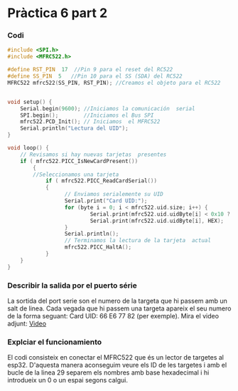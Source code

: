 # Pràctica 6 part 2

### Codi
```c
#include <SPI.h>
#include <MFRC522.h>

#define RST_PIN	 17  //Pin 9 para el reset del RC522
#define SS_PIN	5   //Pin 10 para el SS (SDA) del RC522
MFRC522 mfrc522(SS_PIN, RST_PIN); //Creamos el objeto para el RC522


void setup() {
	Serial.begin(9600); //Iniciamos la comunicación  serial
	SPI.begin();        //Iniciamos el Bus SPI
	mfrc522.PCD_Init(); // Iniciamos  el MFRC522
	Serial.println("Lectura del UID");
}

void loop() {
	// Revisamos si hay nuevas tarjetas  presentes
	if ( mfrc522.PICC_IsNewCardPresent()) 
        {  
  		//Seleccionamos una tarjeta
            if ( mfrc522.PICC_ReadCardSerial()) 
            {
                  // Enviamos serialemente su UID
                  Serial.print("Card UID:");
                  for (byte i = 0; i < mfrc522.uid.size; i++) {
                          Serial.print(mfrc522.uid.uidByte[i] < 0x10 ? " 0" : " ");
                          Serial.print(mfrc522.uid.uidByte[i], HEX);   
                  } 
                  Serial.println();
                  // Terminamos la lectura de la tarjeta  actual
                  mfrc522.PICC_HaltA();         
            }      
	}	
}

```

### Describir la salida por el puerto série

La sortida del port serie son el numero de la targeta que hi passem amb un salt de linea. Cada vegada que hi passem una targeta apareix el seu numero de la forma
seguant: Card UID: 66 E6 77 82 (per exemple). 
Mira el video adjunt: [Video](https://www.youtube.com/shorts/N3Q9bIEnjAs)

### Explciar el funcionamiento

El codi consisteix en conectar el MFRC522 que és un lector de targetes al esp32. D'aquesta manera aconseguim veure els ID de les targetes i amb el bucle de la linea 
29 separem els nombres amb base hexadecimal  i hi introdueix un 0 o un espai segons calgui.
